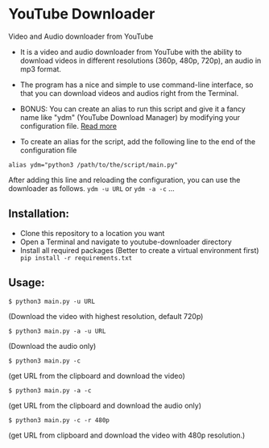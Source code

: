 # YouTube Downloader
Video and Audio downloader from YouTube

- It is a video and audio downloader from YouTube with the ability to download videos in different resolutions (360p, 480p, 720p), an audio in mp3 format.

- The program has a nice and simple to use command-line interface, so that you can download videos and audios right from the Terminal.

- BONUS: You can create an alias to run this script and give it a fancy name like "ydm" (YouTube Download Manager) by modifying your configuration file. <a href="https://askubuntu.com/questions/17536/how-do-i-create-a-permanent-bash-alias"> Read more </a>

- To create an alias for the script, add the following line to the end of the configuration file
```
alias ydm="python3 /path/to/the/script/main.py"
```
After adding this line and reloading the configuration, you can use the downloader as follows. 
```ydm -u URL``` or ```ydm -a -c``` ... 

## Installation:
- Clone this repository to a location you want
- Open a Terminal and navigate to youtube-downloader directory
- Install all required packages (Better to create a virtual environment first)
``` pip install -r requirements.txt```

## Usage:
```
$ python3 main.py -u URL
```
(Download the video with highest resolution, default 720p)
```
$ python3 main.py -a -u URL
```
(Download the audio only)
```
$ python3 main.py -c
```
(get URL from the clipboard and download the video)
```
$ python3 main.py -a -c
```
(get URL from the clipboard and download the audio only)
```
$ python3 main.py -c -r 480p
```
(get URL from clipboard and download the video with 480p resolution.)